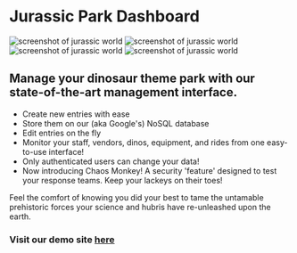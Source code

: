 # Jurassic Park Dashboard

![screenshot of jurassic world](https://i.ibb.co/r5QQHCT/Screen-Shot-2020-04-20-at-11-03-31.png)
![screenshot of jurassic world](https://i.ibb.co/6spZcwz/Screen-Shot-2020-04-20-at-11-30-45.png)
![screenshot of jurassic world](https://i.ibb.co/jy39Kd8/Screen-Shot-2020-04-20-at-11-29-51.png)
![screenshot of jurassic world](https://i.ibb.co/myw61fj/Screen-Shot-2020-04-20-at-11-32-56.png)

## Manage your dinosaur theme park with our state-of-the-art management interface.

* Create new entries with ease
* Store them on our (aka Google's) NoSQL database
* Edit entries on the fly
* Monitor your staff, vendors, dinos, equipment, and rides from one easy-to-use interface!
* Only authenticated users can change your data!
* Now introducing Chaos Monkey! A security 'feature' designed to test your response teams. Keep your lackeys on their toes!


Feel the comfort of knowing you did your best to tame the untamable prehistoric forces your science and hubris have re-unleashed upon the earth. 

### Visit our demo site [here](https://jurrasic-nutshell-project.firebaseapp.com/)
